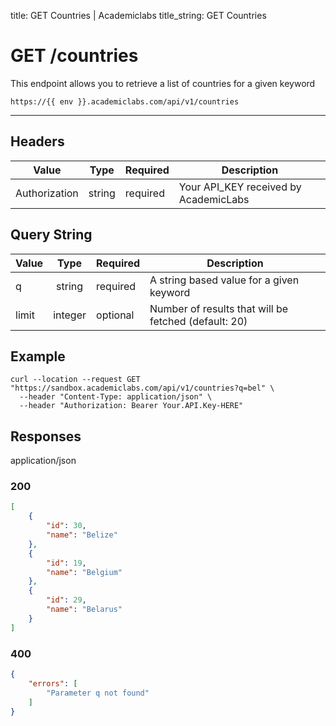 title: GET Countries | Academiclabs
title_string: <span class="t-get">GET</span> Countries

# <span class="t-get">GET</span>  /countries

This endpoint allows you to retrieve a list of countries for a given keyword

```
https://{{ env }}.academiclabs.com/api/v1/countries
```

---

## Headers

|  Value   |      Type      |  Required | Description |
| -------- |:--------------:|-----------|-----------|
| Authorization  | string | required | Your API_KEY received by AcademicLabs|


## Query String

|  Value   |      Type      |  Required | Description |
| -------- |:--------------:|-----------|-----------|
| q  | string | required | A string based value for a given keyword|
| limit  | integer | optional | Number of results that will be fetched (default: 20)|


## Example

```curl
curl --location --request GET "https://sandbox.academiclabs.com/api/v1/countries?q=bel" \
  --header "Content-Type: application/json" \
  --header "Authorization: Bearer Your.API.Key-HERE"
```

## Responses

<span class="response-type" >application/json</span>

### <span class="circle-green"></span>200

```json
[
    {
        "id": 30,
        "name": "Belize"
    },
    {
        "id": 19,
        "name": "Belgium"
    },
    {
        "id": 29,
        "name": "Belarus"
    }
]
```

### <span class="circle-red"></span>400

```json
{
    "errors": [
        "Parameter q not found"
    ]
}
```